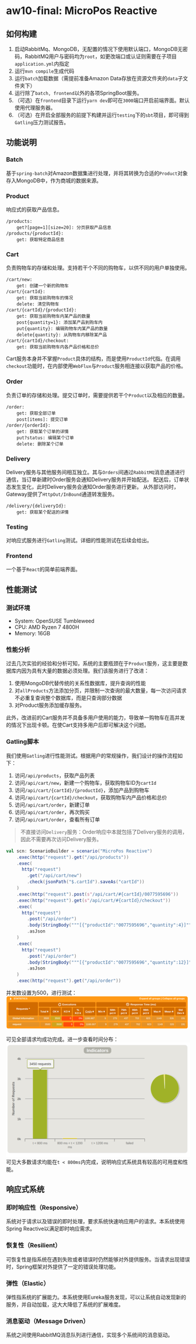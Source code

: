 # aw10-final: MicroPos Reactive

## 如何构建

1. 启动RabbitMq、MongoDB，无配置的情况下使用默认端口，MongoDB无密码，RabbitMQ用户与密码均为`root`，如更改端口或认证则需要在子项目`application.yml`内指定
2. 运行`mvn compile`生成代码
3. 运行`batch`加载数据（需提前准备Amazon Data存放在资源文件夹的`data`子文件夹下）
3. 运行除了`batch, frontend`以外的各项SpringBoot服务。
4. （可选）在`frontend`目录下运行`yarn dev`即可在`3000`端口开启前端界面。默认使用代理服务器。
5. （可选）在开启全部服务的前提下构建并运行`testing`下的`sbt`项目，即可得到`Gatling`压力测试报告。

## 功能说明

### Batch

基于`spring-batch`对Amazon数据集进行处理，并将其转换为合适的`Product`对象存入MongoDB中，作为商城的数据来源。

### Product

响应式的获取产品信息。

```
/products:
    get?[page=1][size=20]: 分页获取产品信息
/products/{productId}:
    get: 获取特定商品信息
```

### Cart

负责购物车的存储和处理。支持若干个不同的购物车，以供不同的用户单独使用。

```
/cart/new:
    get: 创建一个新的购物车
/cart/{cartId}:
    get: 获取当前购物车的情况
    delete: 清空购物车
/cart/{cartId}/{productId}:
    get: 获取当前购物车内某产品的数量
    post{quantity=1}: 添加某产品到购车内
    put{quantity}: 编辑购物车内某产品的数量
    delete{quantity}: 从购物车内移除某产品
/cart/{cartId}/checkout:
    get: 获取当前购物车内各产品价格和总价
```

Cart服务本身并不掌握`Product`具体的结构，而是使用`ProductId`代指。在调用`checkout`功能时，在内部使用`WebFlux`与`Product`服务相连接以获取产品的价格。

### Order

负责订单的存储和处理。提交订单时，需要提供若干个`Product`以及相应的数量。

```
/order:
    get: 获取全部订单
    post[items]: 提交订单
/order/{orderId}:
    get: 获取某个订单的详情
    put?status: 编辑某个订单
    delete: 删除某个订单
```

### Delivery

Delivery服务与其他服务间相互独立。其与`Orders`间通过`RabbitMQ`消息通道进行通信，当订单新建时Order服务会通知Delivery服务并开始配送。
配送后，订单状态发生变化，此时Delivery服务会通知Order服务进行更新。
从外部访问时，Gateway提供了`HttpOut/InBound`通道转发服务。

```
/delivery/{deliveryId}:
    get: 获取某个配送的详情
```

### Testing

对响应式服务进行`Gatling`测试。详细的性能测试在后续会给出。

### Frontend

一个基于`React`的简单前端界面。

## 性能测试

### 测试环境

+ System: OpenSUSE Tumbleweed
+ CPU: AMD Ryzen 7 4800H
+ Memory: 16GB

### 性能分析

过去几次实验的经验和分析可知，系统的主要瓶颈在于`Product`服务，这主要是数据库内因为具有大量的数据必须处理。我们该服务进行了改进：

1. 使用MongoDB代替传统的关系性数据库，提升查询的性能
2. 对`allProducts`方法添加分页，并限制一次查询的最大数量，每一次访问请求不必重复查询整个数据库，而是只查询部分数据
3. 对Product服务添加缓存服务。

此外，改进前的Cart服务并不具备多用户使用的能力，导致单一购物车在高并发的情况下出现卡顿。在使Cart支持多用户后即可解决这个问题。

### Gatling脚本

我们使用`Gatling`进行性能测试。根据用户的常规操作，我们设计的操作流程如下：

1. 访问`/api/products`，获取产品列表
2. 访问`/api/cart/new`，新建一个购物车，获取购物车ID为`cartId`
3. 访问`/api/cart/{cartId}/{productId}`，添加产品到购物车
4. 访问`/api/cart/{cartId}/checkout`，获取购物车内产品价格和总价
5. 访问`/api/cart/order`，新建订单
6. 访问`/api/cart/order`，再次购买
7. 访问`/api/cart/order`，查看所有订单

> 不直接访问`Delivery`服务：Order响应中本就包括了Delivery服务的调用，因此不需要再次访问Delivery服务。

```scala
val scn: ScenarioBuilder = scenario("MicroPos Reactive")
    .exec(http("request").get("/api/products"))
    .exec(
      http("request")
        .get("/api/cart/new")
        .check(jsonPath("$.cartId").saveAs("cartId"))
    )
    .exec(http("request").post(s"/api/cart/#{cartId}/0077595696"))
    .exec(http("request").get(s"/api/cart/#{cartId}/checkout"))
    .exec(
      http("request")
        .post("/api/order")
        .body(StringBody("""[{"productId":"0077595696","quantity":4}]"""))
        .asJson
    )
    .exec(
      http("request")
        .post("/api/order")
        .body(StringBody("""[{"productId":"0077595696","quantity":12}]"""))
        .asJson
    )
    .exec(http("request").get("/api/order"))
```

并发数设置为500，进行测试：
![stat](assets/stat.png)

可见全部请求均成功完成。进一步查看时间分布：
![global](assets/global.png)
可见大多数请求均能在`t < 800ms`内完成，说明响应式系统具有较高的可用度和性能。

## 响应式系统

### 即时响应性（Responsive）

系统对于请求以及错误的即时处理，要求系统快速响应用户的请求。本系统使用Spring Reactive以满足即时响应需求。

### 恢复性（Resilient）

可恢复性是指系统在遇到失败或者错误时仍然能够对外提供服务。当请求出现错误时，Spring框架对外提供了一定的错误处理功能。

### 弹性（Elastic）

弹性指系统的扩展能力。本系统使用Eureka服务发现，可以让系统自动发现新的服务，并自动加载，这大大降低了系统的扩展难度。

### 消息驱动（Message Driven）

系统之间使用RabbitMQ消息队列进行通信，实现多个系统间的消息驱动。
